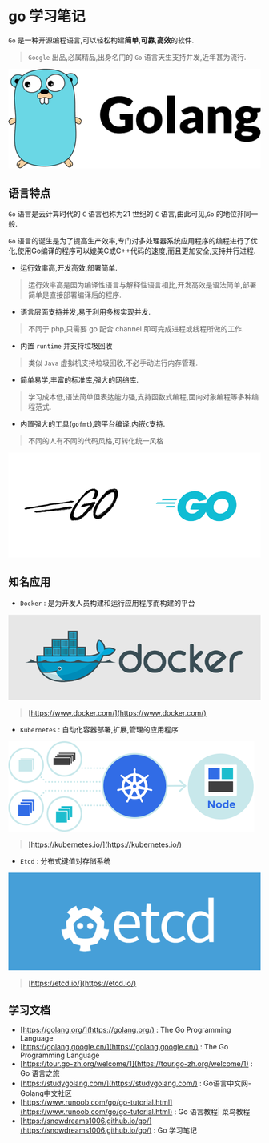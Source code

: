 # go 学习笔记

`Go` 是一种开源编程语言,可以轻松构建**简单**,**可靠**,**高效**的软件.

> `Google` 出品,必属精品,出身名门的 `Go` 语言天生支持并发,近年甚为流行. 

![go-index-logo-old.png](./images/go-index-logo-old.png)

## 语言特点

`Go` 语言是云计算时代的 `C` 语言也称为21 世纪的 `C` 语言,由此可见,`Go` 的地位非同一般.

`Go` 语言的诞生是为了提高生产效率,专门对多处理器系统应用程序的编程进行了优化,使用Go编译的程序可以媲美C或C++代码的速度,而且更加安全,支持并行进程.

- 运行效率高,开发高效,部署简单.

> 运行效率高是因为编译性语言与解释性语言相比,开发高效是语法简单,部署简单是直接部署编译后的程序.

- 语言层面支持并发,易于利用多核实现并发.

> 不同于 php,只需要 go 配合 channel 即可完成进程或线程所做的工作.

- 内置 `runtime` 并支持垃圾回收

> 类似 `Java` 虚拟机支持垃圾回收,不必手动进行内存管理.

- 简单易学,丰富的标准库,强大的网络库.

> 学习成本低,语法简单但表达能力强,支持函数式编程,面向对象编程等多种编程范式.

- 内置强大的工具(`gofmt`),跨平台编译,内嵌`C`支持.

> 不同的人有不同的代码风格,可转化统一风格

![go-index-logo-new.png](./images/go-index-logo-new.png)

## 知名应用

- `Docker` : 是为开发人员构建和运行应用程序而构建的平台

![go-index-docker.png](./images/go-index-docker.png)

> [https://www.docker.com/](https://www.docker.com/)

- `Kubernetes` : 自动化容器部署,扩展,管理的应用程序

![go-index-k8s.png](./images/go-index-k8s.png)

> [https://kubernetes.io/](https://kubernetes.io/)

- `Etcd` : 分布式键值对存储系统

![go-index-etcd.png](./images/go-index-etcd.png)

> [https://etcd.io/](https://etcd.io/)

## 学习文档

- [https://golang.org/](https://golang.org/) : The Go Programming Language
- [https://golang.google.cn/](https://golang.google.cn/) : The Go Programming Language
- [https://tour.go-zh.org/welcome/1](https://tour.go-zh.org/welcome/1) : Go 语言之旅
- [https://studygolang.com/](https://studygolang.com/) : Go语言中文网- Golang中文社区
- [https://www.runoob.com/go/go-tutorial.html](https://www.runoob.com/go/go-tutorial.html) : Go 语言教程| 菜鸟教程
- [https://snowdreams1006.github.io/go/](https://snowdreams1006.github.io/go/) : Go 学习笔记

